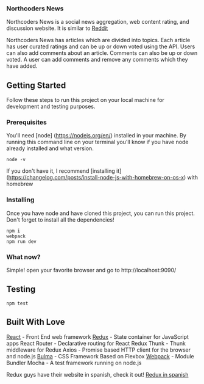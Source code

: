 ### Northcoders News

Northcoders News is a social news aggregation, web content rating, and discussion website. It is similar to [Reddit](https://www.reddit.com/)

Northcoders News has articles which are divided into topics. 
Each article has user curated ratings and can be up or down voted using the API.
Users can also add comments about an article. 
Comments can also be up or down voted. 
A user can add comments and remove any comments which they have added.


## Getting Started

Follow these steps to run this project on your local machine for development and testing purposes. 

### Prerequisites

You'll need [node] (https://nodejs.org/en/) installed in your machine. 
By running this command line on your terminal you'll know if you have node already installed and what version.

```
node -v
```

If you don't have it, I recommend [installing it] (https://changelog.com/posts/install-node-js-with-homebrew-on-os-x) with homebrew 

### Installing

Once you have node and have cloned this project, you can run this project. Don't forget to install all the dependencies!

```
npm i
webpack
npm run dev
```

### What now?

Simple! open your favorite browser and go to http://localhost:9090/


## Testing

```
npm test
```

## Built With Love

[React](https://facebook.github.io/react-native/) - Front End web framework
[Redux](http://redux.js.org/) - State container for JavaScript apps
React Router - Declarative routing for React
Redux Thunk - Thunk middleware for Redux
Axios - Promise based HTTP client for the browser and node.js
[Bulma](http://bulma.io/) - CSS Framework Based on Flexbox
[Webpack](https://webpack.github.io/) - Module Bundler
Mocha - A test framework running on node.js


Redux guys have their website in spanish, check it out! [Redux in spanish](http://es.redux.js.org/)